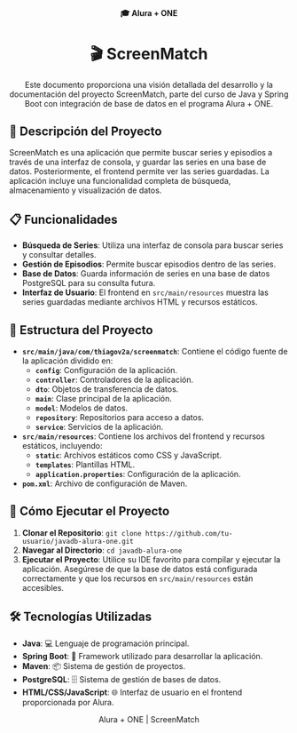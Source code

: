 <h4 align="center">
  🎓 Alura + ONE
</h4>

<h1 align="center">
  🎬 ScreenMatch
</h1>

<p align="center">
  Este documento proporciona una visión detallada del desarrollo y la documentación del proyecto ScreenMatch, parte del curso de Java y Spring Boot con integración de base de datos en el programa Alura + ONE.
</p>

## 📝 Descripción del Proyecto

ScreenMatch es una aplicación que permite buscar series y episodios a través de una interfaz de consola, y guardar las series en una base de datos. Posteriormente, el frontend permite ver las series guardadas. La aplicación incluye una funcionalidad completa de búsqueda, almacenamiento y visualización de datos.

## 📋 Funcionalidades

- **Búsqueda de Series**: Utiliza una interfaz de consola para buscar series y consultar detalles.
- **Gestión de Episodios**: Permite buscar episodios dentro de las series.
- **Base de Datos**: Guarda información de series en una base de datos PostgreSQL para su consulta futura.
- **Interfaz de Usuario**: El frontend en `src/main/resources` muestra las series guardadas mediante archivos HTML y recursos estáticos.

## 📁 Estructura del Proyecto

- **`src/main/java/com/thiagov2a/screenmatch`**: Contiene el código fuente de la aplicación dividido en:
  - **`config`**: Configuración de la aplicación.
  - **`controller`**: Controladores de la aplicación.
  - **`dto`**: Objetos de transferencia de datos.
  - **`main`**: Clase principal de la aplicación.
  - **`model`**: Modelos de datos.
  - **`repository`**: Repositorios para acceso a datos.
  - **`service`**: Servicios de la aplicación.
- **`src/main/resources`**: Contiene los archivos del frontend y recursos estáticos, incluyendo:
  - **`static`**: Archivos estáticos como CSS y JavaScript.
  - **`templates`**: Plantillas HTML.
  - **`application.properties`**: Configuración de la aplicación.
- **`pom.xml`**: Archivo de configuración de Maven.

## 🚀 Cómo Ejecutar el Proyecto

1. **Clonar el Repositorio**: `git clone https://github.com/tu-usuario/javadb-alura-one.git`
2. **Navegar al Directorio**: `cd javadb-alura-one`
3. **Ejecutar el Proyecto**: Utilice su IDE favorito para compilar y ejecutar la aplicación. Asegúrese de que la base de datos está configurada correctamente y que los recursos en `src/main/resources` están accesibles.

## 🛠 Tecnologías Utilizadas

- **Java**: 💻 Lenguaje de programación principal.
- **Spring Boot**: 🚀 Framework utilizado para desarrollar la aplicación.
- **Maven**: 📦 Sistema de gestión de proyectos.
- **PostgreSQL**: 🗄️ Sistema de gestión de bases de datos.
- **HTML/CSS/JavaScript**: 🌐 Interfaz de usuario en el frontend proporcionada por Alura.

<p align="center">
  Alura + ONE | ScreenMatch
</p>
